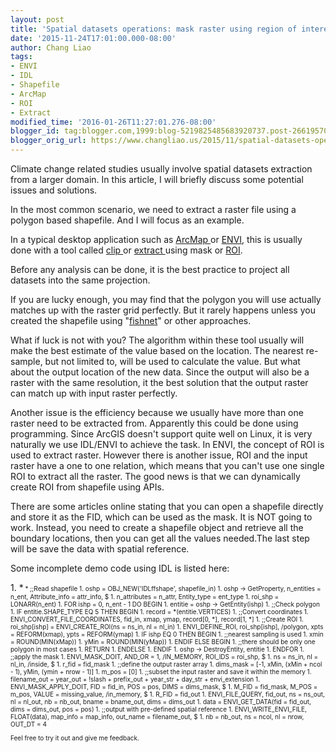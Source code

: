 ```yaml
---
layout: post
title: 'Spatial datasets operations: mask raster using region of interest'
date: '2015-11-24T17:01:00.000-08:00'
author: Chang Liao
tags:
- ENVI
- IDL
- Shapefile
- ArcMap
- ROI
- Extract
modified_time: '2016-01-26T11:27:01.276-08:00'
blogger_id: tag:blogger.com,1999:blog-5219825485683920737.post-2661957083325641186
blogger_orig_url: https://www.changliao.us/2015/11/spatial-datasets-operations-01.html
---
```


Climate change related studies usually involve spatial datasets extraction 
from a larger domain. 
In this article, I will briefly discuss some potential issues and solutions. 

In the most common scenario, we need to extract a raster file using a polygon 
based shapefile. And I will focus as an example. 

In a typical desktop application such as [ArcMap 
](https://desktop.arcgis.com/en/desktop/)or 
[ENVI](http://www.exelisvis.com/ProductsServices/ENVIProducts/ENVI.aspx), this 
is usually done with a tool called [clip 
](http://resources.arcgis.com/en/help/main/10.1/index.html#//00170000009n000000)or 
[extract 
](http://resources.arcgis.com/EN/HELP/MAIN/10.1/index.html#//009z0000002n000000)using 
mask or [ROI](https://www.exelisvis.com/docs/regionofinteresttool.html). 

Before any analysis can be done, it is the best practice to project all 
datasets into the same projection. 

If you are lucky enough, you may find that the polygon you will use actually 
matches up with the raster grid perfectly. But it rarely happens unless you 
created the shapefile using 
"[fishnet](http://resources.arcgis.com/EN/HELP/MAIN/10.1/index.html#//00170000002q000000)" 
or other approaches. 

What if luck is not with you? The algorithm within these tool usually will 
make the best estimate of the value based on the location. The nearest 
re-sample, but not limited to, will be used to calculate the value. But what 
about the output location of the new data. Since the output will also be a 
raster with the same resolution, it the best solution that the output raster 
can match up with input raster perfectly. 

Another issue is the efficiency because we usually have more than one raster 
need to be extracted from. Apparently this could be done using programming. 
Since ArcGIS doesn't support quite well on Linux, it is very naturally we use 
IDL/ENVI to achieve the task. In ENVI, the concept of ROI is used to extract 
raster. However there is another issue, ROI and the input raster have a one to 
one relation, which means that you can't use one single ROI to extract all the 
raster. The good news is that we can dynamically create ROI from shapefile 
using APIs. 

There are some articles online stating that you can open a shapefile directly 
and store it as the FID, which can be used as the mask. It is NOT going to 
work. Instead, you need to create a shapefile object and retrieve all the 
boundary locations, then you can get all the values needed.The last step will 
be save the data with spatial reference. 

Some incomplete demo code using IDL is listed here: 

<div style="text-align: left;">1. *<span style="font-size: x-small;">        * 
  ;;Read shapefile 
1.            oshp = OBJ_NEW('IDLffshape', shapefile_in) 
1.            oshp -&gt; GetProperty, n_entities = n_ent, Attribute_info = 
attr_info, $ 
1.                                 n_attributes = n_attr, Entity_type = 
ent_type 
1.            roi_shp = LONARR(n_ent) 
1.            FOR ishp = 0, n_ent - 1 DO BEGIN 
1.               entitie = oshp -&gt; GetEntity(ishp) 
1.               ;;Check polygon 
1.               IF entitie.SHAPE_TYPE EQ 5 THEN BEGIN 
1.                  record = *(entitie.VERTICES) 
1.                  ;;Convert coordinates 
1.                  ENVI_CONVERT_FILE_COORDINATES, fid_in, xmap, ymap, 
record[0, *], record[1, *] 
1.                  ;;Create ROI 
1.                  roi_shp[ishp] = ENVI_CREATE_ROI(ns = ns_in, nl = nl_in) 
1.                  ENVI_DEFINE_ROI, roi_shp[ishp], /polygon, xpts = 
REFORM(xmap), ypts = REFORM(ymap) 
1.                  IF ishp EQ 0 THEN BEGIN 
1.                     ;;nearest sampling is used 
1.                     xmin = ROUND(MIN(xMap)) 
1.                     yMin = ROUND(MIN(yMap)) 
1.                  ENDIF ELSE BEGIN 
1.                     ;;there should be only one polygon in most cases 
1.                     RETURN 
1.                  ENDELSE 
1.               ENDIF 
1.               oshp -&gt; DestroyEntity, entitie 
1.            ENDFOR 
1.            ;;apply the mask 
1.            ENVI_MASK_DOIT, AND_OR = 1, /IN_MEMORY, ROI_IDS = roi_shp, $ 
1.                            ns = ns_in, nl = nl_in, /inside, $ 
1.                            r_fid = fid_mask 
1.            ;;define the output raster array 
1.            dims_mask = [-1, xMin, (xMin + ncol - 1), yMin, (ymin + nrow - 
1)] 
1.            m_pos = [0] 
1.            ;;subset the input raster and save it within the memory 
1.            filename_out = year_out + !slash + prefix_out + year_str + 
day_str + envi_extension 
1.            ENVI_MASK_APPLY_DOIT, FID = fid_in, POS = pos, DIMS = dims_mask, 
$ 
1.                                  M_FID = fid_mask, M_POS = m_pos, VALUE = 
missing_value, /in_memory, $ 
1.                                  R_FID = fid_out 
1.            ENVI_FILE_QUERY, fid_out, ns = ns_out, nl = nl_out, nb = nb_out, 
bname = bname_out, dims = dims_out 
1.            data = ENVI_GET_DATA(fid = fid_out, dims = dims_out, pos = pos) 
1.            ;;output with pre-defined spatial reference 
1.            ENVI_WRITE_ENVI_FILE, FLOAT(data), map_info = map_info, out_name 
= filename_out, $ 
1.                                  nb = nb_out, ns = ncol, nl = nrow, OUT_DT 
= 4 


Feel free to try it out and give me feedback. 